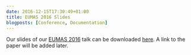 ```yaml
---
date: 2016-12-15T17:30:49+01:00
title: EUMAS 2016 Slides
blogposts: [Conference, Documentation]
---
```

Our slides of our [EUMAS 2016](eumas-at2016.webs.upv.es/EUMAS2016.html) talk <!--more--> can be downloaded [here](/talks/2016-eumas-slides.pdf). A link to the paper will be added later.
